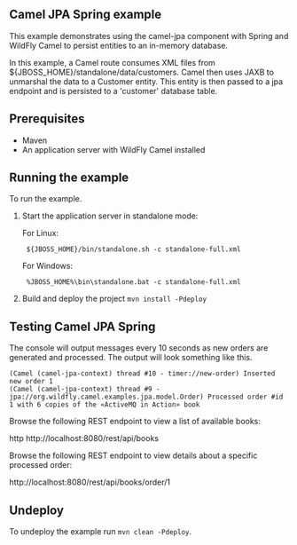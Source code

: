 Camel JPA Spring example
------------------------

This example demonstrates using the camel-jpa component with Spring and WildFly Camel to persist entities to an in-memory database.

In this example, a Camel route consumes XML files from ${JBOSS_HOME}/standalone/data/customers. Camel then uses JAXB to unmarshal the data to a Customer entity. This entity is then passed to a jpa endpoint and is persisted to a 'customer' database table.

Prerequisites
-------------

* Maven
* An application server with WildFly Camel installed

Running the example
-------------------

To run the example.

1. Start the application server in standalone mode:

    For Linux:

        ${JBOSS_HOME}/bin/standalone.sh -c standalone-full.xml

    For Windows:

        %JBOSS_HOME%\bin\standalone.bat -c standalone-full.xml

2. Build and deploy the project `mvn install -Pdeploy`

Testing Camel JPA Spring
------------------------

The console will output messages every 10 seconds as new orders are generated and processed. The output will look something like this.

    (Camel (camel-jpa-context) thread #10 - timer://new-order) Inserted new order 1
    (Camel (camel-jpa-context) thread #9 - jpa://org.wildfly.camel.examples.jpa.model.Order) Processed order #id 1 with 6 copies of the «ActiveMQ in Action» book

Browse the following REST endpoint to view a list of available books:

http http://localhost:8080/rest/api/books

Browse the following REST endpoint to view details about a specific processed order:

http://localhost:8080/rest/api/books/order/1

Undeploy
--------

To undeploy the example run `mvn clean -Pdeploy`.
